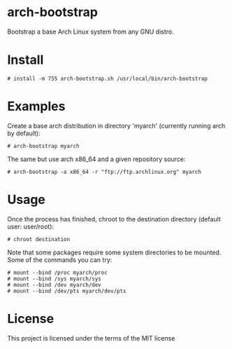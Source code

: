 arch-bootstrap
==============

Bootstrap a base Arch Linux system from any GNU distro.

Install
=======

    # install -m 755 arch-bootstrap.sh /usr/local/bin/arch-bootstrap

Examples
=========

Create a base arch distribution in directory 'myarch' (currently running arch by default):

    # arch-bootstrap myarch
   
The same but use arch x86_64 and a given repository source:

    # arch-bootstrap -a x86_64 -r "ftp://ftp.archlinux.org" myarch 

Usage
=====

Once the process has finished, chroot to the destination directory (default user: user/root):

    # chroot destination

Note that some packages require some system directories to be mounted. Some of the commands you can try:

    # mount --bind /proc myarch/proc
    # mount --bind /sys myarch/sys
    # mount --bind /dev myarch/dev
    # mount --bind /dev/pts myarch/dev/pts
    
License
=======

This project is licensed under the terms of the MIT license
